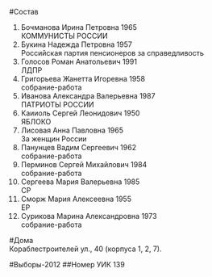 #Состав
1. Бочманова Ирина Петровна 1965   
    КОММУНИСТЫ РОССИИ
2. Букина Надежда Петровна 1957   
    Российская партия пенсионеров за справедливость
3. Голосов Роман Анатольевич 1991   
    ЛДПР
4. Григорьева Жанетта Игоревна 1958   
    собрание-работа
5. Иванова Александра Валерьевна 1987   
    ПАТРИОТЫ РОССИИ
6. Каииоль Сергей Леонидович 1950   
    ЯБЛОКО
7. Лисовая Анна Павловна 1965   
    За женщин России
8. Панунцев Вадим Сергеевич 1962   
    собрание-работа
9. Перминов Сергей Михайлович 1984   
    собрание-работа
10. Сергеева Мария Валерьевна 1985   
    СР
11. Сморж Мария Алексеевна 1955   
    ЕР
12. Сурикова Марина Александровна 1973   
    собрание-работа

#Дома  
Кораблестроителей ул.,   40 (корпуса 1, 2, 7).

#Выборы-2012
##Номер УИК
139
